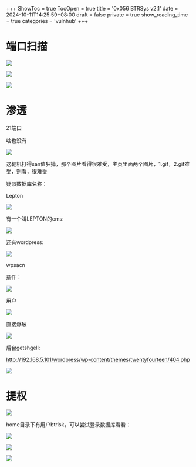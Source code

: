 +++
ShowToc = true
TocOpen = true
title = '0x056 BTRSys v2.1'
date = 2024-10-11T14:25:59+08:00
draft = false
private = true
show_reading_time = true
categories = 'vulnhub'
+++



# 端口扫描

![](/vulnhub_img/WEBRESOURCE8653e5494ecd348115306a8aee5136c4image.png)

![](/vulnhub_img/WEBRESOURCE0f9af20f133963c0637d25e5b4a2615aimage.png)

![](/vulnhub_img/WEBRESOURCE7065f2574e44403268b89c8dfdf0371eimage.png)

# 渗透

21端口

啥也没有

![](/vulnhub_img/WEBRESOURCE4f09c87a1e4fbc616038b85b165cec27image.png)

这靶机打得san值狂掉，那个图片看得很难受，主页里面两个图片，1.gif，2.gif难受，别看，很难受

疑似数据库名称：

Lepton

![](/vulnhub_img/WEBRESOURCE6c74345a23a3aacc00ce044c33ac7b52image.png)

有一个叫LEPTON的cms:

![](/vulnhub_img/WEBRESOURCEc165e6fa3c7ec90a8aaeb6ccca6d5a45image.png)

还有wordpress:

![](/vulnhub_img/WEBRESOURCEcf5e4096223bb26f91f3888cceb485f8image.png)

wpsacn

插件：

![](/vulnhub_img/WEBRESOURCEb403993834fa0222bf4f90ba994e1e24image.png)

用户

![](/vulnhub_img/WEBRESOURCEf1084c55838b01985d5fa44e010c3373image.png)

直接爆破

![](/vulnhub_img/WEBRESOURCE598d8be91bbbf69ffc35a6a2ac842d19image.png)

后台getshgell:

http://192.168.5.101/wordpress/wp-content/themes/twentyfourteen/404.php

![](/vulnhub_img/WEBRESOURCEf1795c64f2261ff15d9ab7bb222beab7image.png)

# 提权

![](/vulnhub_img/WEBRESOURCE80afc6ca0d2b22f75f954eff9bd177afimage.png)

home目录下有用户btrisk，可以尝试登录数据库看看：

![](/vulnhub_img/WEBRESOURCE9ca045245b72930d0efd79dae4f36277image.png)

![](/vulnhub_img/WEBRESOURCEe201c14d1b4a093061f099b0d344de15image.png)

![](/vulnhub_img/WEBRESOURCEf92edf4c6eeea7aecc3ee3ce32581a62image.png)